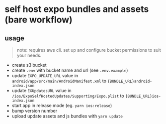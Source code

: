 # self host expo bundles and assets (bare workflow)

## usage

> note: requires aws cli. set up and configure bucket permissions to suit your needs.

- create s3 bucket
- create `.env` with bucket name and url (see `.env.example`)
- update `EXPO_UPDATE_URL` value in `android/app/src/main/AndroidManifest.xml` to `{BUNDLE_URL}android-index.json`
- update `EXUpdatesURL` value in `/ios/ExpoSelfHostedUpdates/Supporting/Expo.plist` to `{BUNDLE_URL}ios-index.json`
- start app in release mode (eg. `yarn ios:release`)
- bump version number
- upload update assets and js bundles with `yarn update`
